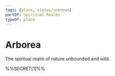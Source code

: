 ```yaml
---
tags: [place, status/unknown]
partOf: Spiritual Realms
typeOf: plane
---
```


# Arborea

The spiritual realm of nature unbounded and wild.

%%SECRET[1]%%